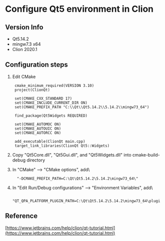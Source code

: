 # Configure Qt5 environment in Clion

## Version Info
- Qt5.14.2
- mingw7.3 x64
- Clion 2020.1

## Configuration steps

1. Edit CMake

        cmake_minimum_required(VERSION 3.10)
        project(ClionQt)

        set(CMAKE_CXX_STANDARD 17)
        set(CMAKE_INCLUDE_CURRENT_DIR ON)
        set(CMAKE_PREFIX_PATH "C:\\Qt\\Qt5.14.2\\5.14.2\\mingw73_64")

        find_package(Qt5Widgets REQUIRED)

        set(CMAKE_AUTOMOC ON)
        set(CMAKE_AUTOUIC ON)
        set(CMAKE_AUTORCC ON)

        add_executable(ClionQt main.cpp)
        target_link_libraries(ClionQt Qt5::Widgets)

2. Copy "Qt5Core.dll", "Qt5Gui.dll", and "Qt5Widgets.dll" into cmake-build-debug directory

3. In "CMake" --> "CMake options", add\

         "-DCMAKE_PREFIX_PATH=C:\Qt\Qt5.14.2\5.14.2\mingw73_64\"

4. In "Edit Run/Debug configurations" --> "Environment Variables", add\

        "QT_QPA_PLATFORM_PLUGIN_PATH=C:\Qt\Qt5.14.2\5.14.2\mingw73_64\plugins\platforms"

## Reference
[https://www.jetbrains.com/help/clion/qt-tutorial.html](https://www.jetbrains.com/help/clion/qt-tutorial.html)
